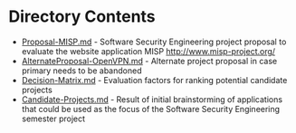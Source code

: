 # Directory Contents

* [Proposal-MISP.md](Proposal-MISP) - Software Security Engineering project proposal to evaluate the website application MISP http://www.misp-project.org/
* [AlternateProposal-OpenVPN.md](AlternateProposal-OpenVPN) - Alternate project proposal in case primary needs to be abandoned
* [Decision-Matrix.md](Decision-Matrix) - Evaluation factors for ranking potential candidate projects
* [Candidate-Projects.md](Candidate-Projects) - Result of initial brainstorming of applications that could be used as the focus of the Software Security Engineering semester project
